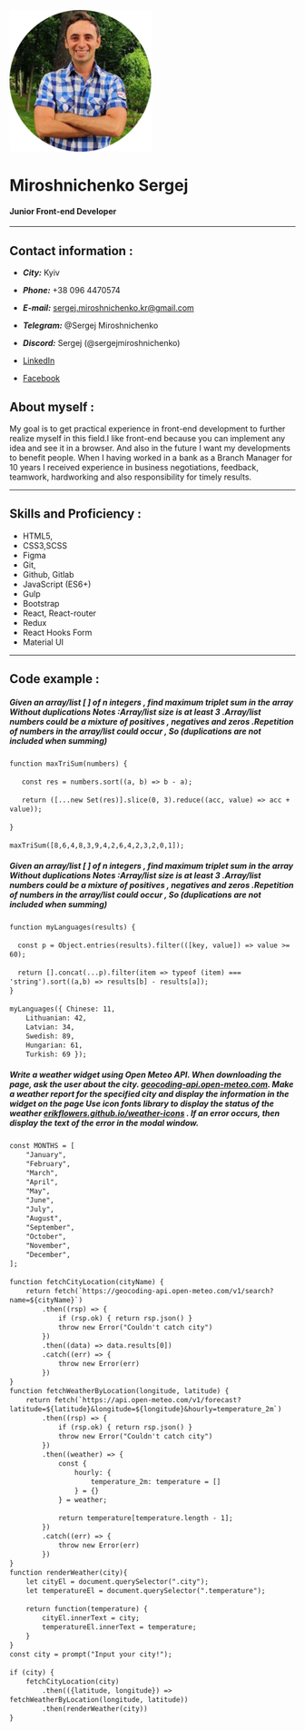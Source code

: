 ![sergej miroshnichenko](images/iam.png)

# Miroshnichenko Sergej


####  Junior Front-end Developer
__________________________________________________________ 




## Contact information :


- ***City:***   Kyiv
- ***Phone:***   +38 096 4470574
- ***E-mail:***   sergej.miroshnichenko.kr@gmail.com
- ***Telegram:***  @Sergej Miroshnichenko
- ***Discord:***  Sergej (@sergejmiroshnichenko)

- [LinkedIn](https://www.linkedin.com/in/sergej-miroshnichenko-%F0%9F%87%BA%F0%9F%87%A6-03a049223/)
- [Facebook](https://www.facebook.com/profile.php?id=100011421697708&sk=about)


## About myself :



My goal is to get practical experience in front-end development to further realize myself in this field.I like front-end because you can implement any idea and see it in a browser.  And also in the future I want my developments to benefit people.
When I having worked in a bank as a Branch Manager for 10 years I received experience in business negotiations, feedback, teamwork, hardworking and also responsibility for timely results.

  --------------
## Skills and Proficiency :


- HTML5,
- CSS3,SCSS
- Figma
- Git, 
- Github, Gitlab
- JavaScript (ES6+)
- Gulp 
- Bootstrap
- React, React-router
- Redux
- React Hooks Form
- Material UI


--------------
## Code example :


##### Given an array/list [ ] of n integers , find maximum triplet sum in the array Without duplications Notes :Array/list size is at least 3 .Array/list numbers could be a mixture of positives , negatives and zeros .Repetition of numbers in the array/list could occur , So (duplications are not included when summing)


```
function maxTriSum(numbers) {

   const res = numbers.sort((a, b) => b - a);

   return ([...new Set(res)].slice(0, 3).reduce((acc, value) => acc + value));

}

maxTriSum([8,6,4,8,3,9,4,2,6,4,2,3,2,0,1]);     
```



#####  Given an array/list [ ] of n integers , find maximum triplet sum in the array Without duplications Notes :Array/list size is at least 3 .Array/list numbers could be a mixture of positives , negatives and zeros .Repetition of numbers in the array/list could occur , So (duplications are not included when summing)


```
function myLanguages(results) {

  const p = Object.entries(results).filter(([key, value]) => value >= 60);

  return [].concat(...p).filter(item => typeof (item) === 'string').sort((a,b) => results[b] - results[a]);
}

myLanguages({ Chinese: 11,
    Lithuanian: 42,
    Latvian: 34,
    Swedish: 89,
    Hungarian: 61,
    Turkish: 69 });

```
#####  Write a weather widget using Open Meteo API. When downloading the page, ask the user about the city. [geocoding-api.open-meteo.com](https://geocoding-api.open-meteo.com/v1/search?name=NAME). Make a weather report for the specified city and display the information in the widget on the page Use icon fonts library to display the status of the weather [erikflowers.github.io/weather-icons](https://erikflowers.github.io/weather-icons/) .  If an error occurs, then display the text of the error in the modal window.


```
const MONTHS = [
    "January",
    "February",
    "March",
    "April",
    "May",
    "June",
    "July",
    "August",
    "September",
    "October",
    "November",
    "December",
];

function fetchCityLocation(cityName) {
    return fetch(`https://geocoding-api.open-meteo.com/v1/search?name=${cityName}`)
        .then((rsp) => {
            if (rsp.ok) { return rsp.json() }
            throw new Error("Couldn't catch city")
        })
        .then((data) => data.results[0])
        .catch((err) => {
            throw new Error(err)
        })
}
function fetchWeatherByLocation(longitude, latitude) {
    return fetch(`https://api.open-meteo.com/v1/forecast?latitude=${latitude}&longitude=${longitude}&hourly=temperature_2m`)
        .then((rsp) => {
            if (rsp.ok) { return rsp.json() }
            throw new Error("Couldn't catch city")
        })
        .then((weather) => {
            const {
                hourly: {
                    temperature_2m: temperature = []
                } = {}
            } = weather;

            return temperature[temperature.length - 1];
        })
        .catch((err) => {
            throw new Error(err)
        })
}
function renderWeather(city){
    let cityEl = document.querySelector(".city");
    let temperatureEl = document.querySelector(".temperature");

    return function(temperature) {
        cityEl.innerText = city;
        temperatureEl.innerText = temperature;
    }
}
const city = prompt("Input your city!");

if (city) {
    fetchCityLocation(city)
        .then(({latitude, longitude}) => fetchWeatherByLocation(longitude, latitude))
        .then(renderWeather(city))
}
```